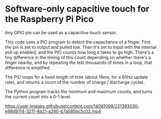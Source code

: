 Software-only capacitive touch for the Raspberry Pi Pico
=

Any GPIO pin can be used as a capacitive touch sensor.

This code uses a PIO program to detect the capacitance of a finger. First the pin is set to output and pulled low. Then it's set to input with the internal pull up enabled, and the PIO counts how long it takes to go high. There's a tiny difference in the timing of this count depending on whether there's a finger nearby, and by repeating the test thousands of times in a loop, that difference is amplified.

The PIO loops for a fixed length of time (about 16ms, for a 60Hz update rate), and returns a count of the number of charge / discharge cycles.

The Python program tracks the minimum and maximum counts, and turns the current count into a 0-1 level.


https://user-images.githubusercontent.com/14081099/221393030-e98d9114-3211-4b21-a260-b7a585bc5c02.mp4

